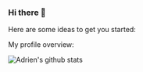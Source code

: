 ### Hi there 👋

Here are some ideas to get you started:

<div><p>My profile overview: </p></div>

![Adrien's github stats](https://github-readme-stats.vercel.app/api?username=a-slide&show_icons=true)
